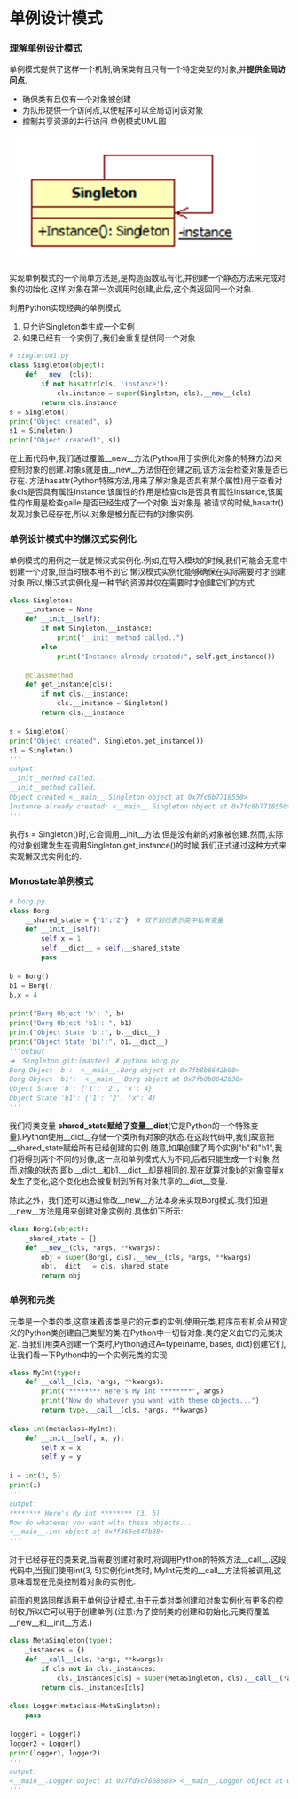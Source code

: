 # 单例设计模式

### 理解单例设计模式
单例模式提供了这样一个机制,确保类有且只有一个特定类型的对象,并**提供全局访问点**.
* 确保类有且仅有一个对象被创建
* 为队形提供一个访问点,以使程序可以全局访问该对象
* 控制共享资源的并行访问
单例模式UML图

![single.png](single.png)

实现单例模式的一个简单方法是,是构造函数私有化,并创建一个静态方法来完成对象的初始化.这样,对象在第一次调用时创建,此后,这个类返回同一个对象.

利用Python实现经典的单例模式
1. 只允许Singleton类生成一个实例
2. 如果已经有一个实例了,我们会重复提供同一个对象
```python
# singleton1.py
class Singleton(object):
    def __new__(cls):
        if not hasattr(cls, 'instance'):
            cls.instance = super(Singleton, cls).__new__(cls)
        return cls.instance
s = Singleton()
print("Object created", s)
s1 = Singleton()
print("Object created1", s1)
```
在上面代码中,我们通过覆盖__new__方法(Python用于实例化对象的特殊方法)来控制对象的创建.对象s就是由__new__方法但在创建之前,该方法会检查对象是否已存在.
方法hasattr(Python特殊方法,用来了解对象是否具有某个属性)用于查看对象cls是否具有属性instance,该属性的作用是检查cls是否具有属性instance,该属性的作用是检查gailei是否已经生成了一个对象.当对象是
被请求的时候,hasattr()发现对象已经存在,所以,对象是被分配已有的对象实例.

### 单例设计模式中的懒汉式实例化
单例模式的用例之一就是懒汉式实例化.例如,在导入模块的时候,我们可能会无意中创建一个对象,但当时根本用不到它.懒汉模式实例化能够确保在实际需要时才创建对象.所以,懒汉式实例化是一种节约资源并仅在需要时才创建它们的方式.
```python
class Singleton:
    __instance = None
    def __init__(self):
        if not Singleton.__instance:
            print("__init__method called..")
        else:
            print("Instance already created:", self.get_instance())
    
    @classmethod
    def get_instance(cls):
        if not cls.__instance:
            cls.__instance = Singleton()
        return cls.__instance

s = Singleton()
print("Object created", Singleton.get_instance())
s1 = Singleton()
'''
output:
__init__method called..
__init__method called..
Object created <__main__.Singleton object at 0x7fc6b7718550>
Instance already created: <__main__.Singleton object at 0x7fc6b7718550>
'''
```
执行s = Singleton()时,它会调用__init__方法,但是没有新的对象被创建.然而,实际的对象创建发生在调用Singleton.get_instance()的时候,我们正式通过这种方式来实现懒汉式实例化的.

### Monostate单例模式
```python
# borg.py
class Borg:
    __shared_state = {"1":"2"}  # 双下划线表示类中私有变量
    def __init__(self):
        self.x = 1
        self.__dict__ = self.__shared_state
        pass
    
b = Borg()
b1 = Borg()
b.x = 4

print("Borg Object 'b': ", b)
print("Borg Object 'b1': ", b1)
print("Object State 'b':", b.__dict__)
print("Object State 'b1':", b1.__dict__)
'''output
➜  Singleton git:(master) ✗ python borg.py
Borg Object 'b':  <__main__.Borg object at 0x7fb8b8642b00>
Borg Object 'b1':  <__main__.Borg object at 0x7fb8b8642b38>
Object State 'b': {'1': '2', 'x': 4}
Object State 'b1': {'1': '2', 'x': 4}
'''
```
我们将类变量 __shared_state赋给了变量__dict__(它是Python的一个特殊变量).Python使用__dict__存储一个类所有对象的状态.在这段代码中,我们故意把__shared_state赋给所有已经创建的实例.随意,如果创建了两个实例"b"和"b1",我们将得到两个不同的对像,这一点和单例模式大为不同,后者只能生成一个对象.然而,对象的状态,即b.__dict__和b1.__dict__却是相同的.现在就算对象b的对象变量x发生了变化,这个变化也会被复制到所有对象共享的__dict__变量.

除此之外，我们还可以通过修改__new__方法本身来实现Borg模式.我们知道__new__方法是用来创建对象实例的.具体如下所示:
```python
class Borg1(object):
    _shared_state = {}
    def __new__(cls, *args, **kwargs):
        obj = super(Borg1, cls).__new__(cls, *args, **kwargs)
        obj.__dict__ = cls._shared_state
        return obj
```

### 单例和元类
元类是一个类的类,这意味着该类是它的元类的实例.使用元类,程序员有机会从预定义的Python类创建自己类型的类.在Python中一切皆对象.类的定义由它的元类决定.
当我们用类A创建一个类时,Python通过A=type(name, bases, dict)创建它们,让我们看一下Python中的一个实例元类的实现
```python
class MyInt(type):
    def __call__(cls, *args, **kwargs):
        print("******** Here's My int ********", args)
        print("Now do whatever you want with these objects...")
        return type.__call__(cls, *args, **kwargs)

class int(metaclass=MyInt):
    def __init__(self, x, y):
        self.x = x
        self.y = y

i = int(3, 5)
print(i)
'''
output:
******** Here's My int ******** (3, 5)
Now do whatever you want with these objects...
<__main__.int object at 0x7f366e347b38>
'''
```
对于已经存在的类来说,当需要创建对象时,将调用Python的特殊方法__call__.这段代码中,当我们使用int(3, 5)实例化int类时,
MyInt元类的__call__方法将被调用,这意味着现在元类控制着对象的实例化.

前面的思路同样适用于单例设计模式.由于元类对类创建和对象实例化有更多的控制权,所以它可以用于创建单例.(注意:为了控制类的创建和初始化,元类将覆盖__new__和__init__方法.)
```python
class MetaSingleton(type):
    _instances = {}
    def __call__(cls, *args, **kwargs):
        if cls not in cls._instances:
            cls._instances[cls] = super(MetaSingleton, cls).__call__(*args, **kwargs)
        return cls._instances[cls]

class Logger(metaclass=MetaSingleton):
    pass

logger1 = Logger()
logger2 = Logger()
print(logger1, logger2)
'''
output:
<__main__.Logger object at 0x7fd9c7668e80> <__main__.Logger object at 0x7fd9c7668e80>
'''
```
